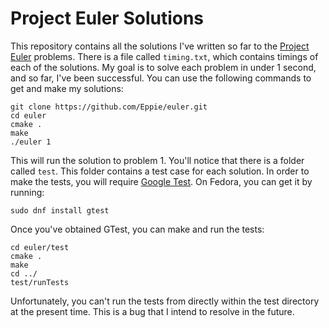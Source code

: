 # Project Euler Solutions

This repository contains all the solutions I've written so far to the [Project Euler](https://projecteuler.net/) problems.
There is a file called `timing.txt`, which contains timings of each of the solutions. My goal is to solve each problem in under 1 second, and so far, I've been successful.
You can use the following commands to get and make my solutions:
```
git clone https://github.com/Eppie/euler.git
cd euler
cmake .
make
./euler 1
```
This will run the solution to problem 1. You'll notice that there is a folder called `test`. This folder contains a test case for each solution. In order to make the tests, you will require [Google Test](https://github.com/google/googletest). On Fedora, you can get it by running:
```
sudo dnf install gtest
```
Once you've obtained GTest, you can make and run the tests:
```
cd euler/test
cmake .
make
cd ../
test/runTests
```
Unfortunately, you can't run the tests from directly within the test directory at the present time. This is a bug that I intend to resolve in the future.
